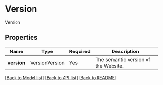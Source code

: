 # Version

Version

## Properties
| Name | Type | Required | Description |
| ------------ | ------------- | ------------- | ------------- |
**version** | VersionVersion | Yes | The semantic version of the Website. |


[[Back to Model list]](../../../README.md#models-v2-link) [[Back to API list]](../../../README.md#documentation-for-api-endpoints) [[Back to README]](../../../README.md)
